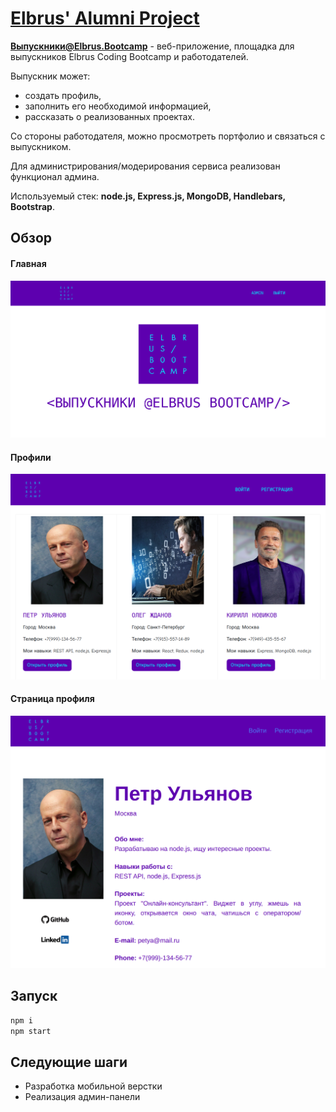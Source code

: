 # <a href="https://elbrus-alumni-project.herokuapp.com/">Elbrus' Alumni Project</a>

**Выпускники@Elbrus.Bootcamp** - веб-приложение, площадка для выпускников Elbrus Coding Bootcamp и работодателей.

Выпускник может:
  * создать профиль,
  * заполнить его необходимой информацией,
  * рассказать о реализованных проектах. 
  
  Со стороны работодателя, можно просмотреть портфолио и связаться с выпускником.
  
  Для администрирования/модерирования сервиса реализован функционал админа.
  
  Используемый стек: **node.js, Express.js, MongoDB, Handlebars, Bootstrap**.

## Обзор
#### Главная
![Main Page](https://github.com/re-mark/elbrus-alumni-project/blob/master/readme-assets/mainpage.png)
#### Профили
![Profiles](https://github.com/re-mark/elbrus-alumni-project/blob/master/readme-assets/mainprof.png)
#### Страница профиля
![Profile Page](https://github.com/re-mark/elbrus-alumni-project/blob/master/readme-assets/profile.png)

## Запуск
```js
npm i 
npm start
```
## Следующие шаги
* Разработка мобильной верстки
* Реализация админ-панели
